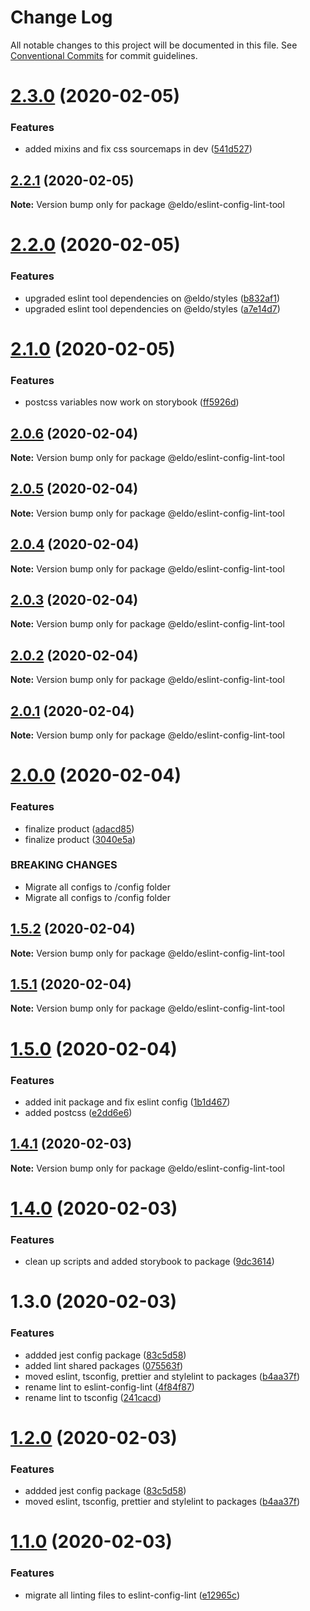 # Change Log

All notable changes to this project will be documented in this file.
See [Conventional Commits](https://conventionalcommits.org) for commit guidelines.

# [2.3.0](https://github.com/Lilmortal/eldo/compare/@eldo/eslint-config-lint-tool@2.2.1...@eldo/eslint-config-lint-tool@2.3.0) (2020-02-05)


### Features

* added mixins and fix css sourcemaps in dev ([541d527](https://github.com/Lilmortal/eldo/commit/541d527ee17f7617545b0485555edd934446a340))





## [2.2.1](https://github.com/Lilmortal/eldo/compare/@eldo/eslint-config-lint-tool@2.2.0...@eldo/eslint-config-lint-tool@2.2.1) (2020-02-05)

**Note:** Version bump only for package @eldo/eslint-config-lint-tool





# [2.2.0](https://github.com/Lilmortal/eldo/compare/@eldo/eslint-config-lint-tool@2.1.0...@eldo/eslint-config-lint-tool@2.2.0) (2020-02-05)


### Features

* upgraded eslint tool dependencies on @eldo/styles ([b832af1](https://github.com/Lilmortal/eldo/commit/b832af12cf48c1e79e792df5c9994dc54522f14e))
* upgraded eslint tool dependencies on @eldo/styles ([a7e14d7](https://github.com/Lilmortal/eldo/commit/a7e14d792e11f04a576f532186e975ae362e3eba))





# [2.1.0](https://github.com/Lilmortal/eldo/compare/@eldo/eslint-config-lint-tool@2.0.6...@eldo/eslint-config-lint-tool@2.1.0) (2020-02-05)


### Features

* postcss variables now work on storybook ([ff5926d](https://github.com/Lilmortal/eldo/commit/ff5926d2ffa985c86e80e131a2af0aa88fab51a2))





## [2.0.6](https://github.com/Lilmortal/eldo/compare/@eldo/eslint-config-lint-tool@2.0.5...@eldo/eslint-config-lint-tool@2.0.6) (2020-02-04)

**Note:** Version bump only for package @eldo/eslint-config-lint-tool





## [2.0.5](https://github.com/Lilmortal/eldo/compare/@eldo/eslint-config-lint-tool@2.0.4...@eldo/eslint-config-lint-tool@2.0.5) (2020-02-04)

**Note:** Version bump only for package @eldo/eslint-config-lint-tool





## [2.0.4](https://github.com/Lilmortal/eldo/compare/@eldo/eslint-config-lint-tool@2.0.3...@eldo/eslint-config-lint-tool@2.0.4) (2020-02-04)

**Note:** Version bump only for package @eldo/eslint-config-lint-tool





## [2.0.3](https://github.com/Lilmortal/eldo/compare/@eldo/eslint-config-lint-tool@2.0.2...@eldo/eslint-config-lint-tool@2.0.3) (2020-02-04)

**Note:** Version bump only for package @eldo/eslint-config-lint-tool





## [2.0.2](https://github.com/Lilmortal/eldo/compare/@eldo/eslint-config-lint-tool@2.0.1...@eldo/eslint-config-lint-tool@2.0.2) (2020-02-04)

**Note:** Version bump only for package @eldo/eslint-config-lint-tool





## [2.0.1](https://github.com/Lilmortal/eldo/compare/@eldo/eslint-config-lint-tool@2.0.0...@eldo/eslint-config-lint-tool@2.0.1) (2020-02-04)

**Note:** Version bump only for package @eldo/eslint-config-lint-tool





# [2.0.0](https://github.com/Lilmortal/eldo/compare/@eldo/eslint-config-lint-tool@1.5.2...@eldo/eslint-config-lint-tool@2.0.0) (2020-02-04)


### Features

* finalize product ([adacd85](https://github.com/Lilmortal/eldo/commit/adacd857ef64ad3ecf39578e5008b507a331f703))
* finalize product ([3040e5a](https://github.com/Lilmortal/eldo/commit/3040e5a35a665859f0b74870a6c7544db64ed399))


### BREAKING CHANGES

* Migrate all configs to /config folder
* Migrate all configs to /config folder





## [1.5.2](https://github.com/Lilmortal/eldo/compare/@eldo/eslint-config-lint-tool@1.5.1...@eldo/eslint-config-lint-tool@1.5.2) (2020-02-04)

**Note:** Version bump only for package @eldo/eslint-config-lint-tool





## [1.5.1](https://github.com/Lilmortal/eldo/compare/@eldo/eslint-config-lint-tool@1.5.0...@eldo/eslint-config-lint-tool@1.5.1) (2020-02-04)

**Note:** Version bump only for package @eldo/eslint-config-lint-tool





# [1.5.0](https://github.com/Lilmortal/eldo/compare/@eldo/eslint-config-lint-tool@1.4.1...@eldo/eslint-config-lint-tool@1.5.0) (2020-02-04)


### Features

* added init package and fix eslint config ([1b1d467](https://github.com/Lilmortal/eldo/commit/1b1d467009a921d89b7a27bd4545080eec954938))
* added postcss ([e2dd6e6](https://github.com/Lilmortal/eldo/commit/e2dd6e668abfec23e771cf7481e1db50bf66db41))





## [1.4.1](https://github.com/Lilmortal/eldo/compare/@eldo/eslint-config-lint-tool@1.4.0...@eldo/eslint-config-lint-tool@1.4.1) (2020-02-03)

**Note:** Version bump only for package @eldo/eslint-config-lint-tool





# [1.4.0](https://github.com/Lilmortal/eldo/compare/@eldo/eslint-config-lint-tool@1.3.0...@eldo/eslint-config-lint-tool@1.4.0) (2020-02-03)


### Features

* clean up scripts and added storybook to package ([9dc3614](https://github.com/Lilmortal/eldo/commit/9dc361414d2c20193e779eb908c218479f53e0cd))





# 1.3.0 (2020-02-03)


### Features

* addded jest config package ([83c5d58](https://github.com/Lilmortal/eldo/commit/83c5d58b7b5fead1336b206aac7566060f5f4dcf))
* added lint shared packages ([075563f](https://github.com/Lilmortal/eldo/commit/075563ff635d0f448cf7453a70730b1f9da86262))
* moved eslint, tsconfig, prettier and stylelint to packages ([b4aa37f](https://github.com/Lilmortal/eldo/commit/b4aa37f757234b4c2fea276b3e496b7cc8762740))
* rename lint to eslint-config-lint ([4f84f87](https://github.com/Lilmortal/eldo/commit/4f84f87570510eac626c26b3aa2ff9ab1e98b81a))
* rename lint to tsconfig ([241cacd](https://github.com/Lilmortal/eldo/commit/241cacd9cfc745dfd954b0f7daad2fa01f69470f))





# [1.2.0](https://github.com/Lilmortal/eldo/compare/@eldo/eslint-config-lint@1.1.0...@eldo/eslint-config-lint@1.2.0) (2020-02-03)


### Features

* addded jest config package ([83c5d58](https://github.com/Lilmortal/eldo/commit/83c5d58b7b5fead1336b206aac7566060f5f4dcf))
* moved eslint, tsconfig, prettier and stylelint to packages ([b4aa37f](https://github.com/Lilmortal/eldo/commit/b4aa37f757234b4c2fea276b3e496b7cc8762740))





# [1.1.0](https://github.com/Lilmortal/eldo/compare/@eldo/eslint-config-lint@1.2.0...@eldo/eslint-config-lint@1.1.0) (2020-02-03)


### Features

* migrate all linting files to eslint-config-lint ([e12965c](https://github.com/Lilmortal/eldo/commit/e12965c28ceeee9e0d69bf8e67051905fbf1dd25))
